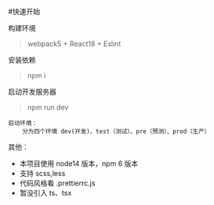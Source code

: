 #快速开始

构建环境

> webpack5 + React18 + Eslint

安装依赖

> npm i

启动开发服务器

> npm run dev

```
启动环境：
    分为四个环境 dev(开发)、test（测试）、pre（预测）、prod（生产）
```

其他：

- 本项目使用 node14 版本，npm 6 版本
- 支持 scss,less
- 代码风格看 .prettierrc.js
- 暂没引入 ts、tsx
